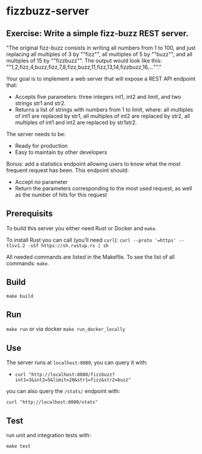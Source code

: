 # fizzbuzz-server
## Exercise: Write a simple fizz-buzz REST server.

"The original fizz-buzz consists in writing all numbers from 1 to 100, and just replacing all multiples of 3 by ""fizz"", all multiples of 5 by ""buzz"", and all multiples of 15 by ""fizzbuzz"".
The output would look like this: ""1,2,fizz,4,buzz,fizz,7,8,fizz,buzz,11,fizz,13,14,fizzbuzz,16,...""."

Your goal is to implement a web server that will expose a REST API endpoint that:
- Accepts five parameters: three integers int1, int2 and limit, and two strings str1 and str2.
- Returns a list of strings with numbers from 1 to limit, where: all multiples of int1 are replaced by str1, all multiples of int2 are replaced by str2, all multiples of int1 and int2 are replaced by str1str2.

The server needs to be:
- Ready for production
- Easy to maintain by other developers

Bonus: add a statistics endpoint allowing users to know what the most frequent request has been. This endpoint should:
- Accept no parameter
- Return the parameters corresponding to the most used request, as well as the number of hits for this request

## Prerequisits

To build this server you either need Rust or Docker and `make`.

To install Rust you can call (you’ll need `curl`): `curl --proto '=https' --tlsv1.2 -sSf https://sh.rustup.rs | sh`

All needed commands are listed in the Makefile. To see the list of all commands: `make`.

## Build

`make build`

## Run

`make run` or via docker `make run_docker_locally`

## Use

The server runs at `localhost:8080`, you can query it with:

* `curl "http://localhost:8080/fizzbuzz?int1=3&int2=5&limit=20&str1=fizz&str2=buzz"`

you can also query the `/stats/` endpoint with:

`curl "http://localhost:8080/stats"`

## Test

run unit and integration tests with:

`make test`
